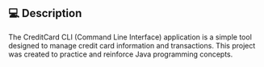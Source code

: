 ## 💻 Description
  
  The CreditCard CLI (Command Line Interface) application is a simple tool designed to manage credit card information and transactions. This project was created to practice and reinforce Java programming concepts. 
